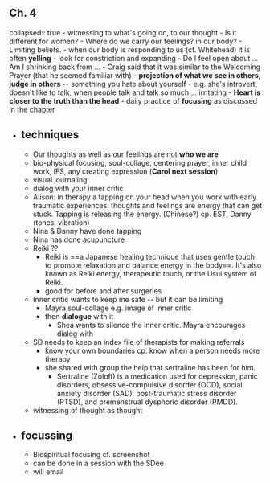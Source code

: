 ## Ch. 4
collapsed:: true
	- witnessing to what's going on, to our thought
	- Is it different for women?
	- Where do we carry our feelings? in our body?
	- Limiting beliefs.
	- when our body is responding to us (cf. Whitehead) it is often **yelling**
	- look for constriction and expanding
		- Do I feel open about ... Am I shrinking back from ...
	- Craig said that it was similar to the Welcoming Prayer (that he seemed familiar with)
	- **projection of what we see in others, judge in others** -- something you hate about yourself
		- e.g. she's introvert, doesn't like to talk, when people talk and talk so much ... irritating
	- **Heart is closer to the truth than the head**
		- daily practice of **focusing** as discussed in the chapter
- ## techniques
	- Our thoughts as well as our feelings are not **who we are**
	- bio-physical focusing, soul-collage, centering prayer, inner child work, IFS, any creating expression (**Carol next session**)
	- visual journaling
	- dialog with your inner critic
	- Alison: in therapy a tapping on your head when you work with early traumatic experiences. thoughts and feelings are energy that can get stuck. Tapping is releasing the energy. (Chinese?) cp. EST, Danny (tones, vibration)
	- Nina & Danny have done tapping
	- Nina has done acupuncture
	- Reiki ??
		- Reiki is ==a Japanese healing technique that uses gentle touch to promote relaxation and balance energy in the body==. It's also known as Reiki energy, therapeutic touch, or the Usui system of Reiki.
		- good for before and after surgeries
	- Inner critic wants to keep me safe -- but it can be limiting
		- Mayra soul-collage  e.g. image of inner critic
		- then **dialogue** with it
			- Shea wants to silence the inner critic. Mayra encourages dialog with
	- SD needs to keep an index file of therapists for making referrals
		- know your own boundaries cp. know when a person needs more therapy
		- she shared with group the help that sertraline has been for him.
			- Sertraline (Zoloft) 
			  is a medication used for depression, panic disorders, 
			  obsessive-compulsive disorder (OCD), social anxiety disorder (SAD), 
			  post-traumatic stress disorder (PTSD), and premenstrual dysphoric 
			  disorder (PMDD).
	- witnessing of thought as thought
- ## focussing
	- Biospiritual focusing cf. screenshot
	- can be done in a session with the SDee
	- will email